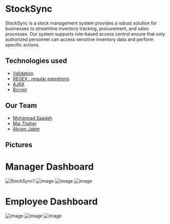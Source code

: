 # StockSync

StockSync is a stock management system provides a robust solution for businesses to streamline inventory tracking, procurement, and sales processes. Our system supports role-based access control ensure that only authorized personnel can access sensitive inventory data and perform specific actions.

## Technologies used

- [Validation](#installation)
- [REGEX : regular expretions](#usage)
- [AJAX](#contributing)
- [Bcrypt](#license)

## Our Team 
  - [Mohannad Saadeh](#installation)
  - [Mai Thaher](#installation)
  - [Akram Jaber](#installation)

## Pictures
  # Manager Dashboard 
![StockSync1](https://github.com/MohnadSaadeh/StockSync/assets/155642672/ba38acba-6b8f-44aa-adfd-f7954fec5dbe)
![image](https://github.com/MohnadSaadeh/StockSync/assets/155642672/1e211aad-da17-4ad5-823b-a58a1999fddc)
![image](https://github.com/MohnadSaadeh/StockSync/assets/155642672/c70c31b8-4df5-4fab-9f24-c388852006e0)
![image](https://github.com/MohnadSaadeh/StockSync/assets/155642672/f05f1ee4-fa1b-44b6-92cd-0d1260ca625e)
</br>
  # Employee Dashboard 
![image](https://github.com/MohnadSaadeh/StockSync/assets/155642672/b3ac23b2-9051-49b9-a2d0-ca7b329907b2)
![image](https://github.com/MohnadSaadeh/StockSync/assets/155642672/f3160355-ca36-418f-bcfa-9d39f154b591)
![image](https://github.com/MohnadSaadeh/StockSync/assets/155642672/834303d8-6bf7-402d-9b14-24fb2f485d89)




